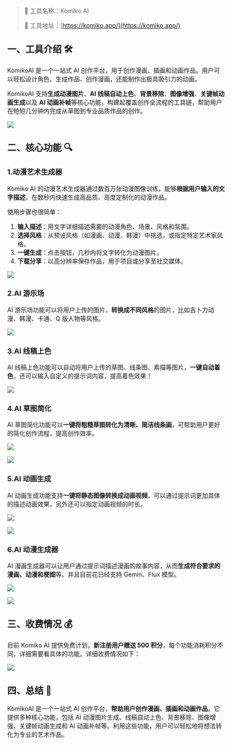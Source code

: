 > 🌟 工具名称：Komiko AI
>
> 🔗 工具地址：[https://komiko.app/](https://komiko.app/)

## 一、工具介绍 🛠️

KomikoAI 是一个一站式 AI 创作平台，用于创作漫画、插画和动画作品。用户可以轻松设计角色、生成作品、创作漫画，还能制作出极具吸引力的动画。

KomikoAI 支持**生成动漫图片**、**AI 线稿自动上色**、**背景移除**、**图像增强**、**关键帧动画生成**以及 **AI 动画补帧**等核心功能，构建起覆盖创作全流程的工具链，帮助用户在短短几分钟内完成从草图到专业品质作品的创作。

![](https://cdn.nlark.com/yuque/0/2025/png/186051/1756556626254-cea31d82-052f-43d5-b220-32bf8fc6dc73.png)

## 二、核心功能 🔍

### 1.动漫艺术生成器

Komiko AI 的动漫艺术生成器通过数百万张动漫图像训练，能够**根据用户输入的文字描述**，在数秒内快速生成高品质、高度定制化的动漫作品。

使用步骤也很简单：

1. **输入描述**：用文字详细描述需要的动漫角色、场景、风格和氛围。
2. **选择风格**：从预设风格（如漫画、动漫、韩漫）中挑选，或指定特定艺术家风格。
3. **一键生成**：点击按钮，几秒内将文字转化为动漫图片。
4. **下载分享**：以高分辨率保存作品，用于项目或分享至社交媒体。

![](https://cdn.nlark.com/yuque/0/2025/png/186051/1756557322875-8b03d833-9465-474a-907a-f1036cb2fe13.png)

### 2.AI 游乐场

AI 游乐场功能可以将用户上传的图片，**转换成不同风格**的图片，比如吉卜力动漫、韩漫、卡通、Q 版人物等风格。

![](https://cdn.nlark.com/yuque/0/2025/png/186051/1756557739853-2e1669c8-5831-4592-9ef4-465757e3fba1.png)

### 3.AI 线稿上色

AI 线稿上色功能可以自动将用户上传的草图、线条图、素描等图片，**一键自动着色**，还可以输入自定义的提示词内容，提高着色效果！

![](https://cdn.nlark.com/yuque/0/2025/png/186051/1756557954415-6b91ed4f-417b-4be5-b004-d9f71c0d867e.png)

### 4.AI 草图简化

AI 草图简化功能可以**一键将粗糙草图转化为清晰、简洁线条画**，可帮助用户更好的简化创作流程，提高创作效率。

![](https://cdn.nlark.com/yuque/0/2025/png/186051/1756558040316-a015d6ef-bee6-4b89-b8c9-04704e9d1fc4.png)

![](https://cdn.nlark.com/yuque/0/2025/png/186051/1756558175672-3634a1d8-0356-449a-847a-8a78f6d0ec6f.png)

### 5.AI 动画生成

AI 动画生成功能支持**一键将静态图像转换成动画视频**，可以通过提示词更加具体的描述动画效果，另外还可以指定动画视频的时长。

![](https://cdn.nlark.com/yuque/0/2025/png/186051/1756558212580-cea4f0da-53c5-47d9-b208-52d518cb233b.png)

![](https://cdn.nlark.com/yuque/0/2025/png/186051/1756558386656-2f80e686-152c-4124-b174-856a0746f72f.png)

### 6.AI 动漫生成器

AI 漫画生成器可以让用户通过提示词描述漫画的故事内容，从而**生成符合要求的漫画、动漫和梗图**等。并且目前花已经支持 Gemin、Flux 模型。

![](https://cdn.nlark.com/yuque/0/2025/png/186051/1756558563724-c200ce5a-f012-4e04-b323-78b2fe8acf4d.png)

![](https://cdn.nlark.com/yuque/0/2025/png/186051/1756558585965-b67aaeb9-40dd-4656-9110-6cba849e5de4.png)

## 三、收费情况 💰

目前 Komiko AI 提供免费计划，**新注册用户赠送 500 积分**，每个功能消耗积分不同，详细需要看具体的功能。详细收费情况如下：

![](https://cdn.nlark.com/yuque/0/2025/png/186051/1756558801717-cada4982-8804-4d6f-9db3-21d7f132f6df.png)

## 四、总结 📝

KomikoAI 是一个一站式 AI 创作平台，**帮助用户创作漫画、插画和动画作品**。它提供多种核心功能，包括 AI 动漫图片生成、线稿自动上色、背景移除、图像增强、关键帧动画生成和 AI 动画补帧等。利用这些功能，用户可以轻松地将想法转化为专业的艺术作品。
